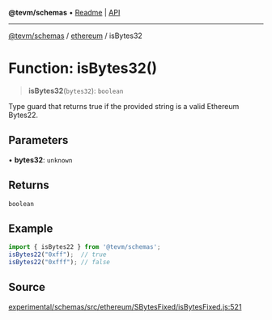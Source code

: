 **@tevm/schemas** • [Readme](../../README.md) \| [API](../../modules.md)

***

[@tevm/schemas](../../README.md) / [ethereum](../README.md) / isBytes32

# Function: isBytes32()

> **isBytes32**(`bytes32`): `boolean`

Type guard that returns true if the provided string is a valid Ethereum Bytes22.

## Parameters

• **bytes32**: `unknown`

## Returns

`boolean`

## Example

```ts
import { isBytes22 } from '@tevm/schemas';
isBytes22("0xff");  // true
isBytes22("0xfff"); // false
````

## Source

[experimental/schemas/src/ethereum/SBytesFixed/isBytesFixed.js:521](https://github.com/evmts/tevm-monorepo/blob/main/experimental/schemas/src/ethereum/SBytesFixed/isBytesFixed.js#L521)
